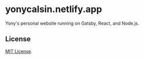 # yonycalsin.netlify.app

Yony's personal website running on Gatsby, React, and Node.js.

## License

[MIT License](LICENSE).
